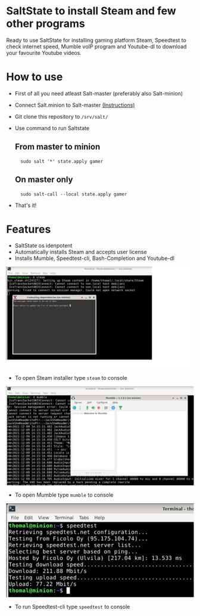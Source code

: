 # SaltState to install Steam and few other programs

Ready to use SaltState for installing gaming platform Steam, Speedtest to check internet speed,
Mumble voIP program and Youtube-dl to download your favourite Youtube videos.

# How to use

- First of all you need atleast Salt-master (preferably also Salt-minion)
- Connect Salt.minion to Salt-master [(Instructions)](https://tuomaslintula.wordpress.com/2021/11/04/tehtava-h2-2/)
- Git clone this repository to `/srv/salt/`
- Use command to run Saltstate

	## From master to minion
		sudo salt '*' state.apply gamer
	
	## On master only
		sudo salt-call --local state.apply gamer

- That's it!

# Features

- SaltState os idenpotent
- Automatically installs Steam and accepts user license
- Installs Mumble, Speedtest-cli, Bash-Completion and Youtube-dl

![Image](/gamer/screenshots/steam.png)

- To open Steam installer type `steam` to console

![Image](/gamer/screenshots/mumble.png)

- To open Mumble type `mumble` to console

![Image](/gamer/screenshots/speedtest.png)

- To run Speedtest-cli type `speedtest` to console

